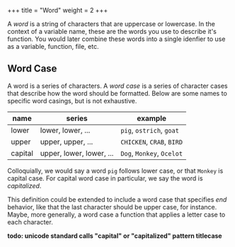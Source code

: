 +++
title = "Word"
weight = 2
+++

A _word_ is a string of characters that are uppercase or lowercase.  In the context of a variable name, these are the words you use to describe it's function.  You would later combine these words into a single idenfier to use as a variable, function, file, etc.  

## Word Case

A word is a series of characters.  A _word case_ is a series of character cases that describe how the word should be formatted.  Below are some names to specific word casings, but is not exhaustive.

| name | series | example |
| --- | --- | --- |
| lower | lower, lower, ... | `pig`, `ostrich`, `goat` |
| upper | upper, upper, ... | `CHICKEN`, `CRAB`, `BIRD` |
| capital | upper, lower, lower, ... | `Dog`, `Monkey`, `Ocelot` |

Colloquially, we would say a word `pig` follows lower case, or that `Monkey` is capital case.  For capital word case in particular, we say the word is _capitalized_.

This definition could be extended to include a word case that specifies _end_ behavior, like that the last character should be upper case, for instance.  Maybe, more generally, a word case a function that applies a letter case to each character.

**todo: unicode standard calls "capital" or "capitalized" pattern titlecase**
